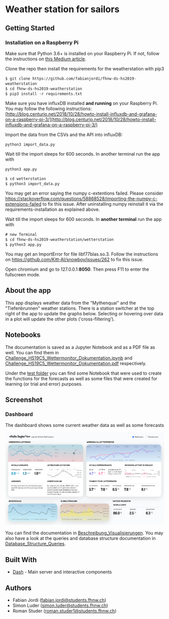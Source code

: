 # Weather station for sailors

## Getting Started

### Installation on a Raspberry Pi

Make sure that Python 3.6+ is installed on your Raspberry Pi.
If not, follow the instructions on [this Medium article](https://medium.com/@isma3il/install-python-3-6-or-3-7-and-pip-on-raspberry-pi-85e657aadb1e).

Clone the repo then install the requirements for the weatherstation with pip3

```
$ git clone https://github.com/fabianjordi/fhnw-ds-hs2019-weatherstation
$ cd fhnw-ds-hs2019-weatherstation
$ pip3 install -r requirements.txt
```

Make sure you have influxDB installed **and running** on your Raspberry Pi.
You may follow the following instructions: [http://blog.centurio.net/2018/10/28/howto-install-influxdb-and-grafana-on-a-raspberry-pi-3/](http://blog.centurio.net/2018/10/28/howto-install-influxdb-and-grafana-on-a-raspberry-pi-3/)

Import the data from the CSVs and the API into influxDB:
```
python3 import_data.py
```

Wait till the import sleeps for 600 seconds.
In another terminal run the app with

```
python3 app.py
```

```
$ cd wetterstation
$ python3 import_data.py
```
You may get an error saying the numpy c-extentions failed.
Please consider https://stackoverflow.com/questions/58868528/importing-the-numpy-c-extensions-failed to fix this issue.
After uninstalling numpy reinstall it via the requirements-installation as explained above.

Wait till the import sleeps for 600 seconds.
In **another terminal** run the app with

```
# new Terminal
$ cd fhnw-ds-hs2019-weatherstation/wetterstation
$ python3 app.py
```

You may get an ImportError for file libf77blas.so.3.
Follow the instructions on https://github.com/Kitt-AI/snowboy/issues/262 to fix this issue.

Open chromium and go to 127.0.0.1:**8050**.
Then press F11 to enter the fullscreen mode.


## About the app

This app displays weather data from the "Mythenquai" and the "Tiefenbrunnen" weather stations.
There is a station switcher at the top right of the app to update the graphs below.
Selecting or hovering over data in a plot will update the other plots ('cross-filtering').

## Notebooks

The documentation is saved as a Jupyter Notebook and as a PDF file as well.
You can find them in
 [Challenge_HS19C5_Wettermonitor_Dokumentation.ipynb](Notebook/Challenge_HS19C5_Wettermonitor_Dokumentation.ipynb)
 and [Challenge_HS19C5_Wettermonitor_Dokumentation.pdf](Notebook/Challenge_HS19C5_Wettermonitor_Dokumentation.pdf) respectively.

Under the [test folder](Notebook/tests) you can find some Notebook that were used to create the functions for the forecasts as well as
some files that were created for learning (or trial and error) purposes.

## Screenshot
### Dashboard

The dashboard shows some current weather data as well as some forecasts

![dashboard](docs/visualization/dashboard.png "Dashboard")

You can find the documentation in [Beschreibung_Visualisierungen](/docs/Beschreibung_Visualisierungen.md).
You may also have a look at the queries and database structure documentation in [Database_Structure_Queries](/docs/Database_Structure_Queries.txt).

## Built With

- [Dash](https://dash.plot.ly/) - Main server and interactive components

## Authors
- Fabian Jordi ([fabian.jordi@students.fhnw.ch](fabian.jordi@students.fhnw.ch))
- Simon Luder ([simon.luder@students.fhnw.ch](simon.luder@students.fhnw.ch))
- Roman Studer ([roman.studer1@students.fhnw.ch](roman.studer1@students.fhnw.ch))
